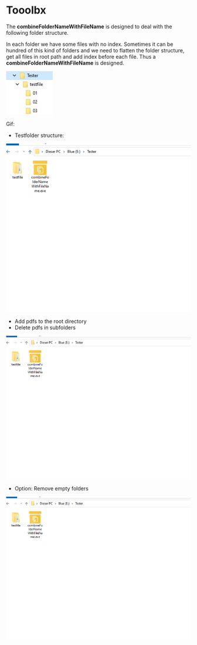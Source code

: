 # Tooolbx

The **combineFolderNameWithFileName** is designed to deal with the following folder structure.

In each folder we have some files with no index. Sometimes it can be hundred of this kind of folders and we need to flatten the folder structure, get all files in root path and add index before each file. Thus a **combineFolderNameWithFileName** is designed.



<img src="https://github.com/DanqingYANG/Tooolbx/blob/main/testfile/01/image-202103022.jpg"/>







Gif:

+ Testfolder structure:

<img src="https://raw.githubusercontent.com/DanqingYANG/Tooolbx/main/folders.gif" style="zoom:90%;" />



+ Add pdfs to the root directory
+ Delete pdfs in subfolders

<img src="https://raw.githubusercontent.com/DanqingYANG/Tooolbx/main/remove_pdf_checked.gif" style="zoom:90%;" />



+ Option: Remove empty folders

<img src="https://raw.githubusercontent.com/DanqingYANG/Tooolbx/main/remove_folders_checked.gif" style="zoom:90%;" />
